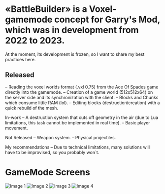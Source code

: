 # «BattleBuilder» is a Voxel-gamemode concept for Garry's Mod, which was in development from 2022 to 2023. 
At the moment, its development is frozen, so I want to share my best practices here.

## Released ##
– Reading the voxel worlds format (.vxl 0.75) from the Ace Of Spades game directly into the gamemode.
– Creation of a game world (512x512x64) on the server side and its synchronization with the client.
– Blocks and Chunks which consume little RAM (lol).
– Editing blocks (destruction\creation) with a quick rebuild of the mesh.

In-work
– A destruction system that cuts off geometry in the air (due to Lua limitations, this task cannot be implemented in real time).
– Basic player movement.

Not Released
– Weapon system.
– Physical projectiles.

My recommendations
– Due to technical limitations, many solutions will have to be improvised, so you probably won`t.

<html>
<body>
    <h1>GameMode Screens</h1>
    <div>
        <img src="https://steamuserimages-a.akamaihd.net/ugc/1911233378207744351/DA1D4635B0A9D2C40AE7666CFD9E26D3D1110D8A/?imw=5000&imh=5000&ima=fit&impolicy=Letterbox&imcolor=%23000000&letterbox=false" alt="Image 1">
        <img src="https://steamuserimages-a.akamaihd.net/ugc/1911233378207743646/7FFD4310ECEFF53EFBEA315AEB86F392A0D7FB3C/?imw=5000&imh=5000&ima=fit&impolicy=Letterbox&imcolor=%23000000&letterbox=false" alt="Image 2">
        <img src="https://steamuserimages-a.akamaihd.net/ugc/1899973303325325555/573AC19A817F6BBA5306CC6403A0845DE376CF15/?imw=5000&imh=5000&ima=fit&impolicy=Letterbox&imcolor=%23000000&letterbox=false" alt="Image 3">
        <img src="https://steamuserimages-a.akamaihd.net/ugc/1899973303325326183/36471834DA62D228A0671F8256F4281FA2EDBF67/?imw=5000&imh=5000&ima=fit&impolicy=Letterbox&imcolor=%23000000&letterbox=false" alt="Image 4">
    </div>
</body>
</html>
